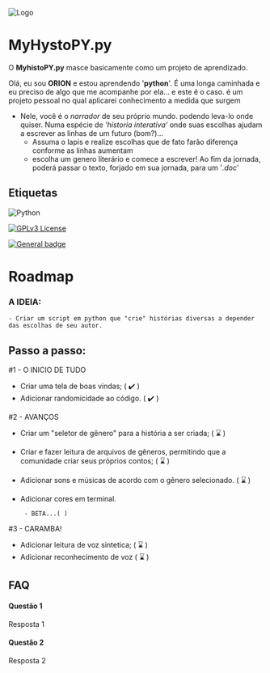 
![Logo](https://dev-to-uploads.s3.amazonaws.com/uploads/articles/th5xamgrr6se0x5ro4g6.png)


# MyHystoPY.py

O **MyhistoPY.py** masce basicamente como um projeto de aprendizado. 

Olá, eu sou **ORION** e estou aprendendo '**python**'.
É uma longa caminhada e eu preciso de algo que me acompanhe por ela... e este é o caso. é um projeto pessoal no qual aplicarei conhecimento a medida que surgem

- Nele, você é o *narrador* de seu próprio mundo. podendo leva-lo onde quiser. Numa espécie de *'historia interativa'* onde suas escolhas ajudam a escrever as linhas de um futuro (bom?)...
     - Assuma o lapis e realize escolhas que de fato farão diferença conforme as linhas aumentam
     - escolha um genero literário e comece a escrever! Ao fim da jornada, poderá passar o texto, forjado em sua jornada, para um '*.doc*' 

## Etiquetas
![Python](https://img.shields.io/badge/python-3-3670A0?style=for-the-badge&logo=python&logoColor=ffdd54)

[![GPLv3 License](https://img.shields.io/badge/License-GPL%20v3-yellow.svg)](https://opensource.org/licenses/) 

[![General badge](https://img.shields.io/badge/Version-0.5-<COLOR>.svg)](https://shields.io/)



# Roadmap


### A IDEIA:
    
    - Criar um script em python que "crie" histórias diversas a depender das escolhas de seu autor.


## Passo a passo:

#1 - O INICIO DE TUDO

- Criar uma tela de boas vindas; ( ✔️ )
- Adicionar randomicidade ao código. ( ✔️ )

#2 - AVANÇOS 
   
- Criar um "seletor de gênero" para a história a ser criada; ( ⌛ )
- Criar e fazer leitura de arquivos de gêneros, permitindo que a comunidade criar seus próprios contos; ( ⌛ )
- Adicionar sons e músicas de acordo com o gênero selecionado. ( ⌛ )
- Adicionar cores em terminal.
  
       - BETA...( )


#3 - CARAMBA!
- Adicionar leitura de voz sintetica; ( ⌛ )
- Adicionar reconhecimento de voz ( ⌛ )

## FAQ

#### Questão 1

Resposta 1

#### Questão 2

Resposta 2

